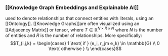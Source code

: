 ### [[Knowledge Graph Embeddings and Explainable AI]]
used to denote relationships that connect entities with literals, using an [[Ontology]]. [[Knowledge Graphs]]are often visualized using an [[Adjacency Matrix]] or tensor, where $T \in \mathbb{R}^{N\times R\times N}$ where $N$ is the number of entities and $R$ is the number of relationships. More specifically:
$$T_{i,j,k} = 
\begin{cases}
1 \text{ if } (e_i, r_jm e_k) \in \mathbb{G}  \\
0 \text{ otherwise } \\
\end{cases}$$